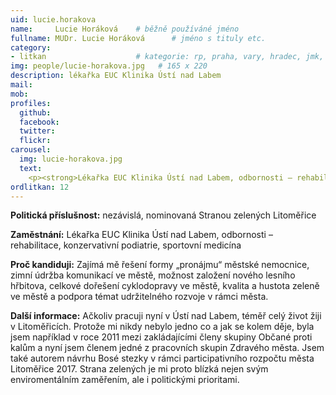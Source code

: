 ```yaml
---
uid: lucie.horakova
name:     Lucie Horáková  	# běžně používáné jméno
fullname: MUDr. Lucie Horáková  	# jméno s tituly etc.
category:
- litkan                 	# kategorie: rp, praha, vary, hradec, jmk, senat
img: people/lucie-horakova.jpg   # 165 x 220
description: lékařka EUC Klinika Ústí nad Labem
mail:
mob:
profiles:
  github:
  facebook:
  twitter: 
  flickr:
carousel:
  img: lucie-horakova.jpg
  text:
    <p><strong>Lékařka EUC Klinika Ústí nad Labem, odbornosti – rehabilitace, konzervativní podiatrie, sportovní medicína</strong>
ordlitkan: 12
---
```

 
**Politická příslušnost:** nezávislá, nominovaná Stranou zelených Litoměřice

**Zaměstnání:** Lékařka EUC Klinika Ústí nad Labem, odbornosti – rehabilitace, konzervativní podiatrie, sportovní medicína

**Proč kandiduji:** Zajímá mě řešení formy „pronájmu“ městské nemocnice, zimní údržba komunikací ve městě, možnost založení nového lesního hřbitova, celkové dořešení cyklodopravy ve městě,  kvalita a hustota zeleně ve městě a podpora témat udržitelného rozvoje v rámci města.

**Další informace:** Ačkoliv pracuji nyní v Ústí nad Labem, téměř celý život žiji v Litoměřicích. Protože mi nikdy nebylo jedno co a jak se kolem děje,  byla jsem například v roce 2011 mezi zakládajícími členy skupiny Občané proti kalům a nyní jsem členem jedné z pracovních skupin Zdravého města.  Jsem také autorem návrhu Bosé stezky v rámci participativního rozpočtu města Litoměřice 2017.
Strana zelených je mi proto blízká nejen svým enviromentálním zaměřením, ale i politickými prioritami.

